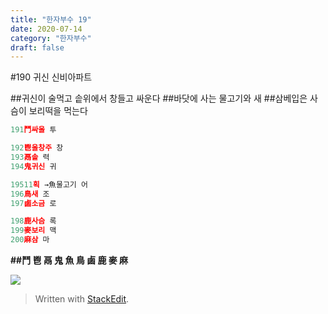 ```yaml
---
title: "한자부수 19"
date: 2020-07-14
category: "한자부수"
draft: false
---
```

<?xml version="1.0" encoding="UTF-8"?>

#190 귀신 신비아파트

##귀신이 술먹고 솥위에서 창들고 싸운다
##바닷에 사는 물고기와 새
##삼베입은 사슴이 보리떡을 먹는다

```js
191鬥싸울 투

192鬯울창주 창
193鬲솥 력
194鬼귀신 귀

19511획 →魚물고기 어
196鳥새 조
197鹵소금 로

198鹿사슴 록
199麥보리 맥
200麻삼 마
```

**##鬥 鬯 鬲 鬼 魚 鳥 鹵 鹿 麥 麻**

![](https://i.ibb.co/HdYv17d/190.png)

> Written with [StackEdit](https://stackedit.io/).
<!--stackedit_data:
eyJoaXN0b3J5IjpbLTExMjU3MzA4MTVdfQ==
-->
